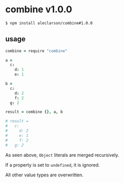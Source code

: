 
# combine v1.0.0

```bash
$ npm install aleclarson/combine#1.0.0
```

## usage

```CoffeeScript
combine = require "combine"

a =
  c:
    d: 1
    e: 1

b =
  c:
    d: 2
    f: 2
  g: 2

result = combine {}, a, b

# result =
#   c:
#     d: 2
#     e: 1
#     f: 2
#   g: 2
```

As seen above, `Object` literals are merged recursively.

If a property is set to `undefined`, it is ignored.

All other value types are overwritten.
